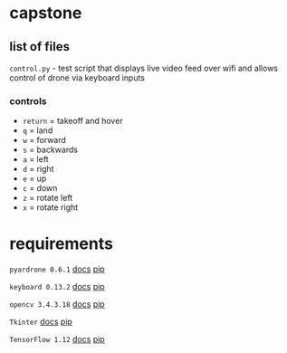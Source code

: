 # capstone
## list of files
`control.py` - test script that displays live video feed over wifi and allows control of drone via keyboard inputs
### controls
  - `return` = takeoff and hover
  - `q`      = land
  - `w`      = forward
  - `s`      = backwards
  - `a`      = left
  - `d`      = right
  - `e`      = up
  - `c`      = down
  - `z`      = rotate left
  - `x`      = rotate right

# requirements
`pyardrone 0.6.1` [docs](https://media.readthedocs.org/pdf/pyardrone/latest/pyardrone.pdf) [pip](https://pypi.org/project/pyardrone/)

`keyboard 0.13.2` [docs](https://github.com/boppreh/keyboard#api) [pip](https://pypi.org/project/keyboard/)

`opencv 3.4.3.18` [docs](https://docs.opencv.org/master/) [pip](https://pypi.org/project/opencv-python/)

`Tkinter` [docs](https://docs.python.org/3/library/tkinter.html) [pip](https://wiki.python.org/moin/TkInter)

`TensorFlow 1.12` [docs](https://www.tensorflow.org/api_docs) [pip](https://pypi.org/project/tensorflow/)
